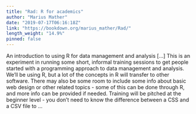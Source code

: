 ```yaml
---
title: "Rad: R for academics"
author: "Marius Mather"
date: "2019-07-17T06:16:18Z"
link: "https://bookdown.org/marius_mather/Rad/"
length_weight: "14.9%"
pinned: false
---
```


An introduction to using R for data management and analysis [...] This is an experiment in running some short, informal training sessions to get people started with a programming approach to data management and analysis. We’ll be using R, but a lot of the concepts in R will transfer to other software. There may also be some room to include some info about basic web design or other related topics - some of this can be done through R, and more info can be provided if needed. Training will be pitched at the beginner level - you don’t need to know the difference between a CSS and a CSV file to ...
